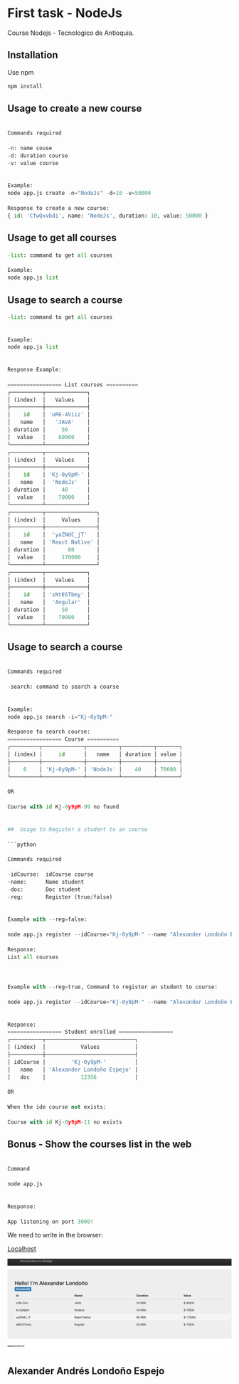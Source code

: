 # First task -  NodeJs 

Course Nodejs - Tecnologico de Antioquia.

## Installation

Use npm 

```bash
npm install
```

## Usage to create a new course

```python

Commands required

-n: name couse
-d: duration course
-v: value course


Example:
node app.js create -n="NodeJs" -d=10 -v=50000 

Response to create a new course:
{ id: 'CfwQxvbdi', name: 'NodeJs', duration: 10, value: 50000 }


```


## Usage to get all courses

```python
-list: command to get all courses 

Example:
node app.js list 

```

## Usage to search a course

```python
-list: command to get all courses 


Example:
node app.js list 


Response Example:

================= List courses ==========
┌──────────┬─────────────┐
│ (index)  │   Values    │
├──────────┼─────────────┤
│    id    │ 'oR6-4Viiz' │
│   name   │   'JAVA'    │
│ duration │     50      │
│  value   │    80000    │
└──────────┴─────────────┘
┌──────────┬─────────────┐
│ (index)  │   Values    │
├──────────┼─────────────┤
│    id    │ 'Kj-0y9pM-' │
│   name   │  'NodeJs'   │
│ duration │     40      │
│  value   │    70000    │
└──────────┴─────────────┘
┌──────────┬────────────────┐
│ (index)  │     Values     │
├──────────┼────────────────┤
│    id    │  'yaZNdC_jT'   │
│   name   │ 'React Native' │
│ duration │       80       │
│  value   │     170000     │
└──────────┴────────────────┘
┌──────────┬─────────────┐
│ (index)  │   Values    │
├──────────┼─────────────┤
│    id    │ 'sNtESTbmy' │
│   name   │  'Angular'  │
│ duration │     50      │
│  value   │    70000    │
└──────────┴─────────────┘
```


## Usage to search a course

```python

Commands required

-search: command to search a course


Example:
node app.js search -i="Kj-0y9pM-" 

Response to search course:
================= Course ==========
┌─────────┬─────────────┬──────────┬──────────┬───────┐
│ (index) │     id      │   name   │ duration │ value │
├─────────┼─────────────┼──────────┼──────────┼───────┤
│    0    │ 'Kj-0y9pM-' │ 'NodeJs' │    40    │ 70000 │
└─────────┴─────────────┴──────────┴──────────┴───────┘

OR

Course with id Kj-0y9pM-99 no found 


##  Usage to Register a student to an course

```python

Commands required

-idCourse:  idCourse course
-name:      Name student
-doc:       Doc student
-reg:       Register (true/false)


Example with --reg=false:

node app.js register --idCourse="Kj-0y9pM-" --name "Alexander Londoño Espejo" --doc="12356" --reg=false

Response:
List all courses



Example with --reg=true, Command to register an student to course:

node app.js register --idCourse="Kj-0y9pM-" --name "Alexander Londoño Espejo" --doc="12356" --reg=true


Response:
================= Student enrolled =================
┌──────────┬────────────────────────────┐
│ (index)  │           Values           │
├──────────┼────────────────────────────┤
│ idCourse │        'Kj-0y9pM-'         │
│   name   │ 'Alexander Londoño Espejo' │
│   doc    │           12356            │

OR

When the ide course not exists: 

Course with id Kj-0y9pM-11 no exists 

```



## Bonus -  Show the courses list in the web

```python

Command

node app.js


Response:

App listening on port 3000!

```


We need to write in the browser:

[Localhost](http://localhost:3000/)


![alt text](https://raw.githubusercontent.com/alexlondon07/first-task-nodejs/master/public/images/table.png "Courses list")
## Alexander Andrés Londoño Espejo
